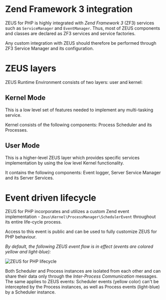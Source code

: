 # Zend Framework 3 integration

ZEUS for PHP is highly integrated with _Zend Framework 3_ (ZF3) services such as `ServiceManager` and `EventManager`. Thus, most of ZEUS components and classes are declared as ZF3 services and service factories.
 
Any custom integration with ZEUS should therefore be performed through ZF3 Service Manager and its configuration.

# ZEUS layers

ZEUS Runtime Environment consists of two layers: user and kernel:

## Kernel Mode

This is a low level set of features needed to implement any multi-tasking service.

Kernel consists of the following components: Process Scheduler and its Processes.

## User Mode

This is a higher-level ZEUS layer which provides specific services implementation by using the low level Kernel functionality.

It contains the following components: Event logger, Server Service Manager and its Server Services.

# Event driven lifecycle

ZEUS for PHP incorporates and utilizes a custom Zend event implementation - `Zeus\Kernel\ProcessManager\SchedulerEvent` throughout its entire life-cycle process.

Access to this event is public and can be used to fully customize ZEUS for PHP behaviour.

_By default, the following ZEUS event flow is in effect (events are colored yellow and light-blue):_

![ZEUS for PHP lifecycle](http://php.webtutor.pl/zeus/zeus-events-flow.png)

Both Scheduler and Process instances are isolated from each other and can share their data only through the _Inter-Process Communication_ messages. 
The same applies to ZEUS events: Scheduler events (yellow color) can't be intercepted by the Process instances, as well as Process events (light-blue) by a Scheduler instance.
